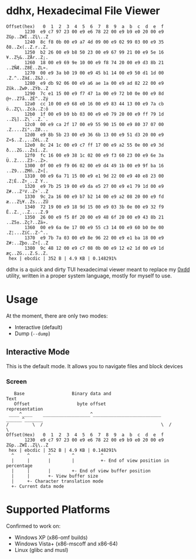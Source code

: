 # ddhx, Hexadecimal File Viewer

```text
Offset(hex)   0  1  2  3  4  5  6  7  8  9  a  b  c  d  e  f
       1230  e9 c7 97 23 00 e9 e6 78 22 00 e9 b9 e0 20 00 e9  ZGp..ZWÌ..Z¾\..Z
       1240  8c f8 0b 00 e9 a7 4d 09 00 e9 02 99 03 00 e9 35  ð8..Zx(..Z.r..Z.
       1250  b2 26 00 e9 b8 50 23 00 e9 67 99 21 00 e9 5e 16  ¥..Z½&..ZÅr..Z;.
       1260  18 00 e9 69 9e 10 00 e9 f8 74 20 00 e9 d3 8b 21  ..ZÑÆ..Z8È..ZL».
       1270  00 e9 3a b0 19 00 e9 45 b1 14 00 e9 50 d1 1d 00  .Z.^..Zá£..Z&J..
       1280  e9 db 92 06 00 e9 a6 ae 1a 00 e9 ad 82 22 00 e9  Zûk..ZwÞ..ZÝb..Z
       1290  7c e1 15 00 e9 f7 47 1a 00 e9 72 b0 0e 00 e9 8d  @÷..Z7å..ZÊ^..Zý
       12a0  cc 10 00 e9 68 e0 16 00 e9 83 44 13 00 e9 7a cb  ö..ZÇ\..Zcà..Z:ô
       12b0  1f 00 e9 b9 bb 03 00 e9 e0 79 20 00 e9 ff 79 1d  ..Z¾]..Z\`..Z.`.
       12c0  00 e9 ca 2f 17 00 e9 55 90 15 00 e9 80 37 07 00  .Z....Zí°..ZØ...
       12d0  e9 8b 5b 23 00 e9 36 6b 13 00 e9 51 d3 20 00 e9  Z»$..Z.,..ZéL..Z
       12e0  8c 24 1c 00 e9 c7 ff 17 00 e9 a2 55 0e 00 e9 3d  ð...ZG...Zsí..Z.
       12f0  fc 16 00 e9 38 1c 02 00 e9 f3 60 23 00 e9 6e 3a  Ü..Z....Z3-..Z>.
       1300  0f 00 e9 f9 06 02 00 e9 d4 49 1b 00 e9 9f ba 16  ..Z9...ZMñ..Z¤[.
       1310  00 e9 6a 71 15 00 e9 e1 9d 22 00 e9 40 e8 23 00  .Z¦É..Z÷¸..Z Y..
       1320  e9 7b 25 19 00 e9 da e5 27 00 e9 e1 79 1d 00 e9  Z#...Z¹V..Z÷`..Z
       1330  9c 2a 16 00 e9 b7 b2 14 00 e9 a2 08 20 00 e9 fd  æ...Z¼¥..Zs...ZÙ
       1340  72 19 00 e9 18 9d 15 00 e9 03 3b 0e 00 e9 32 f9  Ê..Z.¸..Z....Z.9
       1350  26 00 e9 f5 8f 20 00 e9 48 6f 20 00 e9 43 8b 21  ..Z5±..Zç?..Zä».
       1360  00 e9 6a 0e 17 00 e9 55 c3 14 00 e9 60 b0 0e 00  .Z¦...ZíC..Z-^..
       1370  e9 7b 7a 03 00 e9 8e 96 22 00 e9 e1 ba 18 00 e9  Z#:..Zþo..Z÷[..Z
       1380  9c 48 12 00 e9 c7 08 0b 00 e9 12 e2 1d 00 e9 1d  æç..ZG...Z.S..Z.
 hex | ebcdic | 352 B | 4.9 KB | 0.148291%
```

ddhx is a quick and dirty TUI hexadecimal viewer meant to replace my
[0xdd](https://github.com/dd86k/0xdd) utility, written in a proper system
language, mostly for myself to use.

# Usage

At the moment, there are only two modes:
- Interactive (default)
- Dump (`--dump`)

## Interactive Mode

This is the default mode. It allows you to navigate files and block devices


### Screen

```text
   Base                  Binary data and                           Text
   Offset                  byte offset                         representation
 ____^____    __________________^__________________________    ______^_______
/         \  /                                             \  /              \
Offset(Hex)   0  1  2  3  4  5  6  7  8  9  a  b  c  d  e  f
       1230  e9 c7 97 23 00 e9 e6 78 22 00 e9 b9 e0 20 00 e9  ZGp..ZWÌ..Z¾\..Z
 hex | ebcdic | 352 B | 4.9 KB | 0.148291%
  ^     ^       ^        ^          ^
  |     |       |        |          +- End of view position in percentage
  |     |       |        +- End of view buffer position
  |     |       +- View buffer size
  |     +- Character translation mode
  +- Current data mode
```

# Supported Platforms

Confirmed to work on:
- Windows XP (x86-omf builds)
- Windows Vista+ (x86-mscoff and x86-64)
- Linux (glibc and musl)